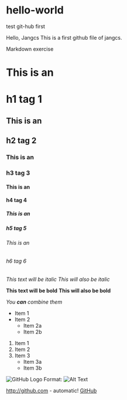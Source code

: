 # hello-world
test git-hub first

Hello, Jangcs
This is a first github file of jangcs.

Markdown exercise

# This is an <h1> h1 tag 1
## This is an <h2> h2 tag 2
### This is an <h3> h3 tag 3
#### This is an <h4> h4 tag 4
##### This is an <h5> h5 tag 5 
###### This is an <h6> h6 tag 6

*This text will be italic*
_This will also be italic_

**This text will be bold**
__This will also be bold__

_You **can** combine them_

* Item 1
* Item 2
  * Item 2a
  * Item 2b


1. Item 1
2. Item 2
3. Item 3
   * Item 3a
   * Item 3b
   
   
![GitHub Logo](/images/logo.png)
Format: ![Alt Text](url)   

http://github.com - automatic!
[GitHub](http://github.com)




